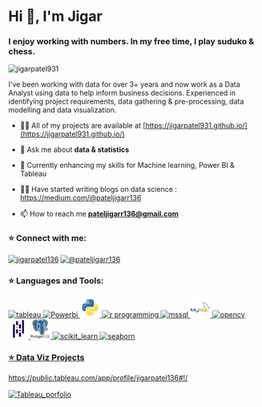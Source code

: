 <h1 align="left">Hi 👋, I'm Jigar</h1>
<h3 align="left">I enjoy working with numbers. In my free time, I play suduko & chess.</h3>

<p align="left"> <img src="https://komarev.com/ghpvc/?username=jigarpatel931&label=Profile%20views&color=0e75b6&style=flat" alt="jigarpatel931" /> </p>

I've been working with data for over 3+ years and now work as a Data Analyst using data to help inform business decisions. Experienced in identifying project requirements, data gathering & pre-processing, data modelling and data visualization.

- 👨‍💻 All of my projects are available at [https://jigarpatel931.github.io/](https://jigarpatel931.github.io/)

- 💬 Ask me about **data & statistics**

- 🌱 Currently enhancing my skills for Machine learning, Power BI & Tableau

- 👨‍💻 Have started writing blogs on data science : https://medium.com/@pateljigarr136
 
- 📫 How to reach me **pateljigarr136@gmail.com**
 
<h3 align="left">⭐ Connect with me:</h3>
<p align="left">
<a href="https://linkedin.com/in/jigarpatel136" target="blank"><img align="center" src="https://raw.githubusercontent.com/rahuldkjain/github-profile-readme-generator/master/src/images/icons/Social/linked-in-alt.svg" alt="jigarpatel136" height="30" width="40" /></a>
<a href="https://medium.com/@pateljigarr136" target="blank"><img align="center" src="https://raw.githubusercontent.com/rahuldkjain/github-profile-readme-generator/master/src/images/icons/Social/medium.svg" alt="@pateljigarr136" height="30" width="40" /></a>
</p>

<h3 align="left">⭐ Languages and Tools:</h3>
<p align="left"> </a> <a href="https://www.tableau.com/" target="_blank" rel="noreferrer"> <img src="https://cdn.worldvectorlogo.com/logos/tableau-software.svg" alt="tableau" width="40" height="40"/> </a> </a> <a href="https://powerbi.microsoft.com/en-au/" target="_blank" rel="noreferrer"> <img src="https://upload.wikimedia.org/wikipedia/commons/thumb/c/cf/New_Power_BI_Logo.svg/2048px-New_Power_BI_Logo.svg.png" alt="Powerbi" width="40" height="40"/> </a>  </a> <a href="https://www.python.org" target="_blank" rel="noreferrer"> <img src="https://raw.githubusercontent.com/devicons/devicon/master/icons/python/python-original.svg" alt="python" width="40" height="40"/> </a>  </a> <a href="https://www.r-project.org/about.html" target="_blank" rel="noreferrer"> <img src="https://cdn.worldvectorlogo.com/logos/r-lang.svg" alt="r programming" width="40" height="40"/> </a> <a href="https://www.microsoft.com/en-us/sql-server" target="_blank" rel="noreferrer"> <img src="https://www.svgrepo.com/show/303229/microsoft-sql-server-logo.svg" alt="mssql" width="40" height="40"/> </a> <a href="https://www.mysql.com/" target="_blank" rel="noreferrer"> <img src="https://raw.githubusercontent.com/devicons/devicon/master/icons/mysql/mysql-original-wordmark.svg" alt="mysql" width="40" height="40"/> </a> <a href="https://opencv.org/" target="_blank" rel="noreferrer"> <img src="https://www.vectorlogo.zone/logos/opencv/opencv-icon.svg" alt="opencv" width="40" height="40"/> </a> <a href="https://pandas.pydata.org/" target="_blank" rel="noreferrer"> <img src="https://raw.githubusercontent.com/devicons/devicon/2ae2a900d2f041da66e950e4d48052658d850630/icons/pandas/pandas-original.svg" alt="pandas" width="40" height="40"/> </a> <a href="https://www.postgresql.org" target="_blank" rel="noreferrer"> <img src="https://raw.githubusercontent.com/devicons/devicon/master/icons/postgresql/postgresql-original-wordmark.svg" alt="postgresql" width="40" height="40"/><a href="https://scikit-learn.org/" target="_blank" rel="noreferrer"> <img src="https://upload.wikimedia.org/wikipedia/commons/0/05/Scikit_learn_logo_small.svg" alt="scikit_learn" width="40" height="40"/> </a> <a href="https://seaborn.pydata.org/" target="_blank" rel="noreferrer"> <img src="https://seaborn.pydata.org/_images/logo-mark-lightbg.svg" alt="seaborn" width="40" height="40"/> </p>

<h3 align="left">⭐ Data Viz Projects </h3>
https://public.tableau.com/app/profile/jigarpatel136#!/ 
<p align="left">
<a href="https://public.tableau.com/app/profile/jigarpatel136#!/" target="_blank"><img align="center" src="https://github.com/jigarpatel931/jigarpatel931.github.io/blob/6e6cb38d80d5c3454a924013cad9b06253b75cdb/images/Churn%20dashboard.png" alt="Tableau_porfolio" height="200" width="300" /></a> </p>
